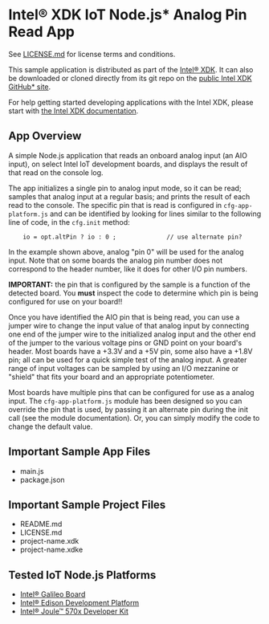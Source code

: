 Intel® XDK IoT Node.js\* Analog Pin Read App
============================================
See [LICENSE.md](LICENSE.md) for license terms and conditions.

This sample application is distributed as part of the
[Intel® XDK](http://xdk.intel.com). It can also be downloaded
or cloned directly from its git repo on the
[public Intel XDK GitHub\* site](https://github.com/gomobile).

For help getting started developing applications with the
Intel XDK, please start with
[the Intel XDK documentation](https://software.intel.com/en-us/xdk/docs).

App Overview
------------
A simple Node.js application that reads an onboard analog input (an AIO input),
on select Intel IoT development boards, and displays the result of that read on
the console log.

The app initializes a single pin to analog input mode, so it can be read;
samples that analog input at a regular basis; and prints the result of each
read to the console. The specific pin that is read is configured in
`cfg-app-platform.js` and can be identified by looking for lines similar to the
following line of code, in the `cfg.init` method:

~~~~~~~~~~~~~~~~~~~~~~~~~~~~~~~~~~~~~~~~~~~~~~~~~~~~~~~~~~~~~~~~~~~~~~~~~~~~~~~~
    io = opt.altPin ? io : 0 ;              // use alternate pin?
~~~~~~~~~~~~~~~~~~~~~~~~~~~~~~~~~~~~~~~~~~~~~~~~~~~~~~~~~~~~~~~~~~~~~~~~~~~~~~~~

In the example shown above, analog "pin 0" will be used for the analog input.
Note that on some boards the analog pin number does not correspond to the 
header number, like it does for other I/O pin numbers.

**IMPORTANT:** the pin that is configured by the sample is a function of the
detected board. You **must** inspect the code to determine which pin is being
configured for use on your board!!

Once you have identified the AIO pin that is being read, you can use a jumper
wire to change the input value of that analog input by connecting one end of the
jumper wire to the initialized analog input and the other end of the jumper to
the various voltage pins or GND point on your board's header. Most boards have
a +3.3V and a +5V pin, some also have a +1.8V pin; all can be used for a quick
simple test of the analog input. A greater range of input voltages can be
sampled by using an I/O mezzanine or "shield" that fits your board and an
appropriate potentiometer.

Most boards have multiple pins that can be configured for use as a analog input.
The `cfg-app-platform.js` module has been designed so you can override the pin
that is used, by passing it an alternate pin during the init call (see the module
documentation). Or, you can simply modify the code to change the default value.

Important Sample App Files
--------------------------
* main.js
* package.json

Important Sample Project Files
------------------------------
* README.md
* LICENSE.md
* project-name.xdk
* project-name.xdke

Tested IoT Node.js Platforms
----------------------------
* [Intel® Galileo Board](http://intel.com/galileo)
* [Intel® Edison Development Platform](http://intel.com/edison)
* [Intel® Joule™ 570x Developer Kit](http://intel.com/joule)
